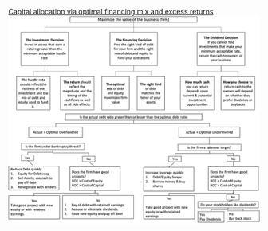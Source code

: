 [Capital allocation via optimal financing mix and excess returns](https://www.linkedin.com/pulse/capital-allocation-via-optimal-financing-mix-excess-fermin-cota/)
![](flowcharts.png)
